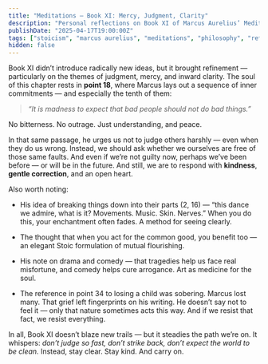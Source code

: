 ```yaml
---
title: "Meditations – Book XI: Mercy, Judgment, Clarity"
description: "Personal reflections on Book XI of Marcus Aurelius’ Meditations — how to judge less, love more, and stay inwardly clear."
publishDate: "2025-04-17T19:00:00Z"
tags: ["stoicism", "marcus aurelius", "meditations", "philosophy", "reflection"]
hidden: false
---
```


Book XI didn’t introduce radically new ideas, but it brought refinement — particularly on the themes of judgment, mercy, and inward clarity. The soul of this chapter rests in **point 18**, where Marcus lays out a sequence of inner commitments — and especially the tenth of them:

> *“It is madness to expect that bad people should not do bad things.”*

No bitterness. No outrage. Just understanding, and peace.

In that same passage, he urges us not to judge others harshly — even when they do us wrong. Instead, we should ask whether we ourselves are free of those same faults. And even if we’re not guilty now, perhaps we’ve been before — or will be in the future. And still, we are to respond with **kindness**, **gentle correction**, and an open heart.

Also worth noting:

- His idea of breaking things down into their parts (2, 16) — “this dance we admire, what is it? Movements. Music. Skin. Nerves.” When you do this, your enchantment often fades. A method for seeing clearly.

- The thought that when you act for the common good, you benefit too — an elegant Stoic formulation of mutual flourishing.

- His note on drama and comedy — that tragedies help us face real misfortune, and comedy helps cure arrogance. Art as medicine for the soul.

- The reference in point 34 to losing a child was sobering. Marcus lost many. That grief left fingerprints on his writing. He doesn’t say not to feel it — only that nature sometimes acts this way. And if we resist that fact, we resist everything.

In all, Book XI doesn’t blaze new trails — but it steadies the path we’re on. It whispers: *don’t judge so fast, don’t strike back, don’t expect the world to be clean.* Instead, stay clear. Stay kind. And carry on.

